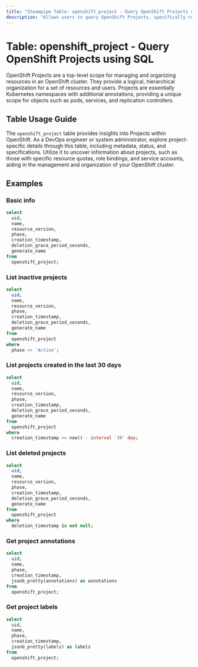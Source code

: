 ```yaml
---
title: "Steampipe Table: openshift_project - Query OpenShift Projects using SQL"
description: "Allows users to query OpenShift Projects, specifically retrieving details about project metadata, status, and specifications."
---
```


# Table: openshift_project - Query OpenShift Projects using SQL

OpenShift Projects are a top-level scope for managing and organizing resources in an OpenShift cluster. They provide a logical, hierarchical organization for a set of resources and users. Projects are essentially Kubernetes namespaces with additional annotations, providing a unique scope for objects such as pods, services, and replication controllers.

## Table Usage Guide

The `openshift_project` table provides insights into Projects within OpenShift. As a DevOps engineer or system administrator, explore project-specific details through this table, including metadata, status, and specifications. Utilize it to uncover information about projects, such as those with specific resource quotas, role bindings, and service accounts, aiding in the management and organization of your OpenShift cluster.

## Examples

### Basic info

```sql
select
  uid,
  name,
  resource_version,
  phase,
  creation_timestamp,
  deletion_grace_period_seconds,
  generate_name
from
  openshift_project;
```

### List inactive projects

```sql
select
  uid,
  name,
  resource_version,
  phase,
  creation_timestamp,
  deletion_grace_period_seconds,
  generate_name
from
  openshift_project
where
  phase <> 'Active';
```

### List projects created in the last 30 days

```sql
select
  uid,
  name,
  resource_version,
  phase,
  creation_timestamp,
  deletion_grace_period_seconds,
  generate_name
from
  openshift_project
where
  creation_timestamp >= now() - interval '30' day;
```

### List deleted projects

```sql
select
  uid,
  name,
  resource_version,
  phase,
  creation_timestamp,
  deletion_grace_period_seconds,
  generate_name
from
  openshift_project
where
  deletion_timestamp is not null;
```

### Get project annotations

```sql
select
  uid,
  name,
  phase,
  creation_timestamp,
  jsonb_pretty(annotations) as annotations
from
  openshift_project;
```

### Get project labels

```sql
select
  uid,
  name,
  phase,
  creation_timestamp,
  jsonb_pretty(labels) as labels
from
  openshift_project;
```
